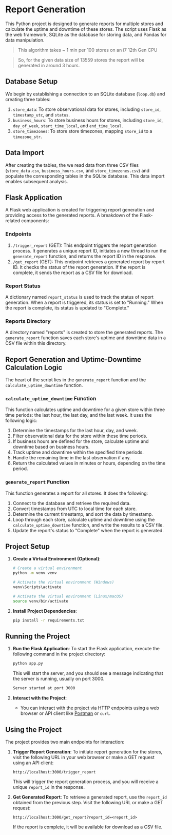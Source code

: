 # Report Generation

This Python project is designed to generate reports for multiple stores and calculate the uptime and downtime of these stores. The script uses Flask as the web framework, SQLite as the database for storing data, and Pandas for data manipulation.

> This algorithm takes ~ 1 min per 100 stores on an i7 12th Gen CPU

> So, for the given data size of 13559 stores
> the report will be generated in around 3 hours.

## Database Setup
We begin by establishing a connection to an SQLite database (`loop.db`) and creating three tables:
1. `store_data`: To store observational data for stores, including `store_id`, `timestamp_utc`, and `status`.
2. `business_hours`: To store business hours for stores, including `store_id`, `day_of_week`, `start_time_local`, and `end_time_local`.
3. `store_timezones`: To store store timezones, mapping `store_id` to a `timezone_str`.

## Data Import
After creating the tables, the we read data from three CSV files (`store_data.csv`, `business_hours.csv`, and `store_timezones.csv`) and populate the corresponding tables in the SQLite database. This data import enables subsequent analysis.

## Flask Application
A Flask web application is created for triggering report generation and providing access to the generated reports. A breakdown of the Flask-related components:

### Endpoints
1. `/trigger_report` (GET): This endpoint triggers the report generation process. It generates a unique report ID, initiates a new thread to run the `generate_report` function, and returns the report ID in the response.
2. `/get_report` (GET): This endpoint retrieves a generated report by report ID. It checks the status of the report generation. If the report is complete, it sends the report as a CSV file for download.

### Report Status
A dictionary named `report_status` is used to track the status of report generation. When a report is triggered, its status is set to "Running." When the report is complete, its status is updated to "Complete."

### Reports Directory
A directory named "reports" is created to store the generated reports. The `generate_report` function saves each store's uptime and downtime data in a CSV file within this directory.

## Report Generation and Uptime-Downtime Calculation Logic
The heart of the script lies in the `generate_report` function and the `calculate_uptime_downtime` function.

### `calculate_uptime_downtime` Function
This function calculates uptime and downtime for a given store within three time periods: the last hour, the last day, and the last week. It uses the following logic:

1. Determine the timestamps for the last hour, day, and week.
2. Filter observational data for the store within these time periods.
3. If business hours are defined for the store, calculate uptime and downtime based on business hours.
4. Track uptime and downtime within the specified time periods.
5. Handle the remaining time in the last observation if any.
6. Return the calculated values in minutes or hours, depending on the time period.

### `generate_report` Function
This function generates a report for all stores. It does the following:

1. Connect to the database and retrieve the required data.
2. Convert timestamps from UTC to local time for each store.
3. Determine the current timestamp, and sort the data by timestamp.
4. Loop through each store, calculate uptime and downtime using the `calculate_uptime_downtime` function, and write the results to a CSV file.
5. Update the report's status to "Complete" when the report is generated.

## Project Setup
1. **Create a Virtual Environment (Optional)**:

   ```bash
   # Create a virtual environment
   python -m venv venv

   # Activate the virtual environment (Windows)
   venv\Scripts\activate

   # Activate the virtual environment (Linux/macOS)
   source venv/bin/activate
   ```

2. **Install Project Dependencies**:

   ```bash
   pip install -r requirements.txt
   ```
   
## Running the Project

1. **Run the Flask Application**: To start the Flask application, execute the following command in the project directory:

   ```bash
   python app.py
   ```

   This will start the server, and you should see a message indicating that the server is running, usually on port 3000.

   ```bash
   Server started at port 3000
   ```

2. **Interact with the Project**:
   - You can interact with the project via HTTP endpoints using a web browser or API client like [Postman](https://www.postman.com/) or `curl`.

## Using the Project

The project provides two main endpoints for interaction:

1. **Trigger Report Generation**: To initiate report generation for the stores, visit the following URL in your web browser or make a GET request using an API client:

   ```
   http://localhost:3000/trigger_report
   ```

   This will trigger the report generation process, and you will receive a unique `report_id` in the response.

2. **Get Generated Report**: To retrieve a generated report, use the `report_id` obtained from the previous step. Visit the following URL or make a GET request:

   ```
   http://localhost:3000/get_report?report_id=<report_id>
   ```

   If the report is complete, it will be available for download as a CSV file.